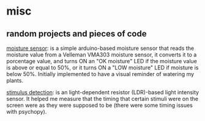 # misc
## random projects and pieces of code

[moisture sensor](https://github.com/rjalejandro/misc/tree/main/moisture_sensor): is a simple arduino-based moisture sensor that reads the moisture value from a Velleman VMA303 moisture sensor, it converts it to a porcentage value, and turns ON an "OK moisture" LED if the moisture value is above or equal to 50%, or it turns ON a "LOW moisture" LED if moisture is below 50%. Initially implemented to have a visual reminder of watering my plants.

[stimulus detection](https://github.com/rjalejandro/misc/tree/main/stimulus_detection): is an light-dependent resistor (LDR)-based light intensity sensor. It helped me measure that the timing that certain stimuli were on the screen were as they were supposed to be (there were some timing issues with psychopy).
